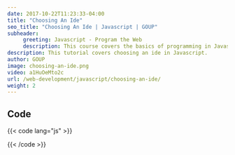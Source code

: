 ```yaml
---
date: 2017-10-22T11:23:33-04:00
title: "Choosing An Ide"
seo_title: "Choosing An Ide | Javascript | GOUP"
subheader:
     greeting: Javascript - Program the Web
     description: This course covers the basics of programming in Javascript. Work your way through the videos/articles and I'll teach you everything you need to know to make your website more responsive!
description: This tutorial covers choosing an ide in Javascript.
author: GOUP
image: choosing-an-ide.png
video: a1HuOeMto2c
url: /web-development/javascript/choosing-an-ide/
weight: 2
---
```


## Code

{{< code lang="js" >}}

{{< /code >}}
